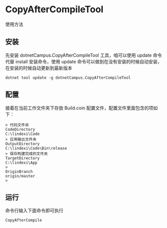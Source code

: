 # CopyAfterCompileTool


使用方法

## 安装

先安装 dotnetCampus.CopyAfterCompileTool 工具，咱可以使用 update 命令代替 install 安装命令，使用 update 命令可以做到在没有安装的时候自动安装，在安装的时候自动更新到最新版本

```
dotnet tool update -g dotnetCampus.CopyAfterCompileTool
```

## 配置

接着在当前工作文件夹下存放 Build.coin 配置文件，配置文件里面包含的项如下：

```
> 代码文件夹
CodeDirectory
C:\lindexi\Code
> 应用输出文件夹
OutputDirectory
C:\lindexi\Code\Bin\release
> 保存构建完成的文件夹
TargetDirectory
C:\lindexi\App
>
OriginBranch
origin/master
>
```

## 运行

命令行输入下面命令即可执行

```
CopyAfterCompile
```